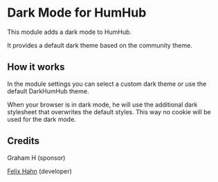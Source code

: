 # Dark Mode for HumHub

This module adds a dark mode to HumHub.

It provides a default dark theme based on the community theme.

## How it works

In the module settings you can select a custom dark theme or use the default DarkHumHub theme.

When your browser is in dark mode, he will use the additional dark stylesheet that overwrites the default styles. 
This way no cookie will be used for the dark mode.

## Credits

Graham H (sponsor)

[Felix Hahn](https://github.com/felixhahnweilheim) (developer)
